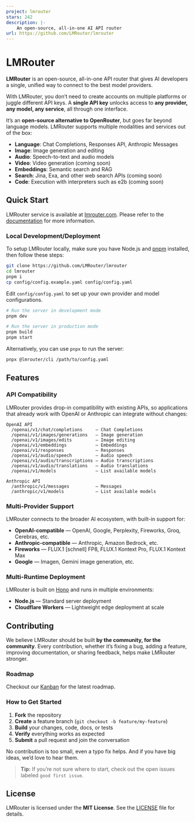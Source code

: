 ```yaml
---
project: lmrouter
stars: 242
description: |-
    An open-source, all-in-one AI API router
url: https://github.com/LMRouter/lmrouter
---
```


# LMRouter

**LMRouter** is an open-source, all-in-one API router that gives AI developers a single, unified way to connect to the best model providers.

With LMRouter, you don’t need to create accounts on multiple platforms or juggle different API keys. A **single API key** unlocks access to **any provider, any model, any service**, all through one interface.

It’s an **open-source alternative to OpenRouter**, but goes far beyond language models. LMRouter supports multiple modalities and services out of the box:

- **Language**: Chat Completions, Responses API, Anthropic Messages
- **Image**: Image generation and editing
- **Audio**: Speech-to-text and audio models
- **Video**: Video generation (coming soon)
- **Embeddings**: Semantic search and RAG
- **Search**: Jina, Exa, and other web search APIs (coming soon)
- **Code**: Execution with interpreters such as e2b (coming soon)

## Quick Start

LMRouter service is available at [lmrouter.com](https://lmrouter.com). Please refer to the [documentation](https://docs.lmrouter.com/) for more information.

### Local Development/Deployment

To setup LMRouter locally, make sure you have Node.js and [pnpm](https://pnpm.io/installation) installed, then follow these steps:

```bash
git clone https://github.com/LMRouter/lmrouter
cd lmrouter
pnpm i
cp config/config.example.yaml config/config.yaml
```

Edit `config/config.yaml` to set up your own provider and model configurations.

```bash
# Run the server in development mode
pnpm dev

# Run the server in production mode
pnpm build
pnpm start
```

Alternatively, you can use `pnpx` to run the server:

```bash
pnpx @lmrouter/cli /path/to/config.yaml
```

## Features

### API Compatibility

LMRouter provides drop-in compatibility with existing APIs, so applications that already work with OpenAI or Anthropic can integrate without changes:

```
OpenAI API
  /openai/v1/chat/completions     — Chat Completions
  /openai/v1/images/generations   — Image generation
  /openai/v1/images/edits         — Image editing
  /openai/v1/embeddings           — Embeddings
  /openai/v1/responses            — Responses
  /openai/v1/audio/speech         — Audio speech
  /openai/v1/audio/transcriptions — Audio transcriptions
  /openai/v1/audio/translations   — Audio translations
  /openai/v1/models               — List available models

Anthropic API
  /anthropic/v1/messages          — Messages
  /anthropic/v1/models            — List available models
```

### Multi-Provider Support

LMRouter connects to the broader AI ecosystem, with built-in support for:

- **OpenAI-compatible** — OpenAI, Google, Perplexity, Fireworks, Groq, Cerebras, etc.
- **Anthropic-compatible** — Anthropic, Amazon Bedrock, etc.
- **Fireworks** — FLUX.1 [schnell] FP8, FLUX.1 Kontext Pro, FLUX.1 Kontext Max
- **Google** — Imagen, Gemini image generation, etc.

### Multi-Runtime Deployment

LMRouter is built on [Hono](https://hono.dev/) and runs in multiple environments:

- **Node.js** — Standard server deployment
- **Cloudflare Workers** — Lightweight edge deployment at scale

## Contributing

We believe LMRouter should be built **by the community, for the community**. Every contribution, whether it’s fixing a bug, adding a feature, improving documentation, or sharing feedback, helps make LMRouter stronger.

### Roadmap

Checkout our [Kanban](https://github.com/orgs/LMRouter/projects/1) for the latest roadmap.

### How to Get Started

1. **Fork** the repository
2. **Create** a feature branch (`git checkout -b feature/my-feature`)
3. **Build** your changes, code, docs, or tests
4. **Verify** everything works as expected
5. **Submit** a pull request and join the conversation

No contribution is too small, even a typo fix helps. And if you have big ideas, we’d love to hear them.

> **Tip:** If you’re not sure where to start, check out the open issues labeled `good first issue`.

## License

LMRouter is licensed under the **MIT License**. See the [LICENSE](LICENSE) file for details.

